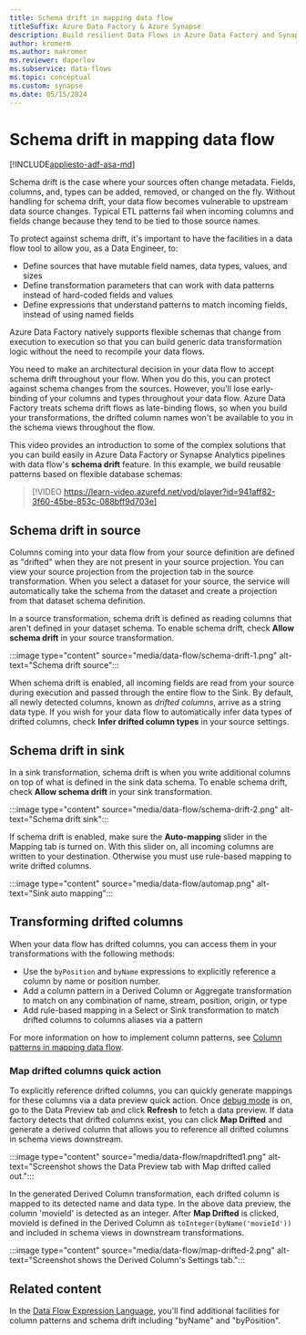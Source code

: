 ```yaml
---
title: Schema drift in mapping data flow
titleSuffix: Azure Data Factory & Azure Synapse
description: Build resilient Data Flows in Azure Data Factory and Synapse Analytics pipelines with Schema Drift
author: kromerm
ms.author: makromer
ms.reviewer: daperlov
ms.subservice: data-flows
ms.topic: conceptual
ms.custom: synapse
ms.date: 05/15/2024
---
```


# Schema drift in mapping data flow

[!INCLUDE[appliesto-adf-asa-md](includes/appliesto-adf-asa-md.md)]

Schema drift is the case where your sources often change metadata. Fields, columns, and, types can be added, removed, or changed on the fly. Without handling for schema drift, your data flow becomes vulnerable to upstream data source changes. Typical ETL patterns fail when incoming columns and fields change because they tend to be tied to those source names.

To protect against schema drift, it's important to have the facilities in a data flow tool to allow you, as a Data Engineer, to:

* Define sources that have mutable field names, data types, values, and sizes
* Define transformation parameters that can work with data patterns instead of hard-coded fields and values
* Define expressions that understand patterns to match incoming fields, instead of using named fields

Azure Data Factory natively supports flexible schemas that change from execution to execution so that you can build generic data transformation logic without the need to recompile your data flows.

You need to make an architectural decision in your data flow to accept schema drift throughout your flow. When you do this, you can protect against schema changes from the sources. However, you'll lose early-binding of your columns and types throughout your data flow. Azure Data Factory treats schema drift flows as late-binding flows, so when you build your transformations, the drifted column names won't be available to you in the schema views throughout the flow.

This video provides an introduction to some of the complex solutions that you can build easily in Azure Data Factory or Synapse Analytics pipelines with data flow's **schema drift** feature. In this example, we build reusable patterns based on flexible database schemas:

> [!VIDEO https://learn-video.azurefd.net/vod/player?id=941aff82-3f60-45be-853c-088bff9d703e]

## Schema drift in source

Columns coming into your data flow from your source definition are defined as "drifted" when they are not present in your source projection. You can view your source projection from the projection tab in the source transformation. When you select a dataset for your source, the service will automatically take the schema from the dataset and create a projection from that dataset schema definition.

In a source transformation, schema drift is defined as reading columns that aren't defined in your dataset schema. To enable schema drift, check **Allow schema drift** in your source transformation.

:::image type="content" source="media/data-flow/schema-drift-1.png" alt-text="Schema drift source":::

When schema drift is enabled, all incoming fields are read from your source during execution and passed through the entire flow to the Sink. By default, all newly detected columns, known as *drifted columns*, arrive as a string data type. If you wish for your data flow to automatically infer data types of drifted columns, check **Infer drifted column types** in your source settings.

## Schema drift in sink

In a sink transformation, schema drift is when you write additional columns on top of what is defined in the sink data schema. To enable schema drift, check **Allow schema drift** in your sink transformation.

:::image type="content" source="media/data-flow/schema-drift-2.png" alt-text="Schema drift sink":::

If schema drift is enabled, make sure the **Auto-mapping** slider in the Mapping tab is turned on. With this slider on, all incoming columns are written to your destination. Otherwise you must use rule-based mapping to write drifted columns.

:::image type="content" source="media/data-flow/automap.png" alt-text="Sink auto mapping":::

## Transforming drifted columns

When your data flow has drifted columns, you can access them in your transformations with the following methods:

* Use the `byPosition` and `byName` expressions to explicitly reference a column by name or position number.
* Add a column pattern in a Derived Column or Aggregate transformation to match on any combination of name, stream, position, origin, or type
* Add rule-based mapping in a Select or Sink transformation to match drifted columns to columns aliases via a pattern

For more information on how to implement column patterns, see [Column patterns in mapping data flow](concepts-data-flow-column-pattern.md).

### Map drifted columns quick action

To explicitly reference drifted columns, you can quickly generate mappings for these columns via a data preview quick action. Once [debug mode](concepts-data-flow-debug-mode.md) is on, go to the Data Preview tab and click **Refresh** to fetch a data preview. If data factory detects that drifted columns exist, you can click **Map Drifted** and generate a derived column that allows you to reference all drifted columns in schema views downstream.

:::image type="content" source="media/data-flow/mapdrifted1.png" alt-text="Screenshot shows the Data Preview tab with Map drifted called out.":::

In the generated Derived Column transformation, each drifted column is mapped to its detected name and data type. In the above data preview, the column 'movieId' is detected as an integer. After **Map Drifted** is clicked, movieId is defined in the Derived Column as `toInteger(byName('movieId'))` and included in schema views in downstream transformations.

:::image type="content" source="media/data-flow/map-drifted-2.png" alt-text="Screenshot shows the Derived Column's Settings tab.":::

## Related content
In the [Data Flow Expression Language](data-transformation-functions.md), you'll find additional facilities for column patterns and schema drift including "byName" and "byPosition".
